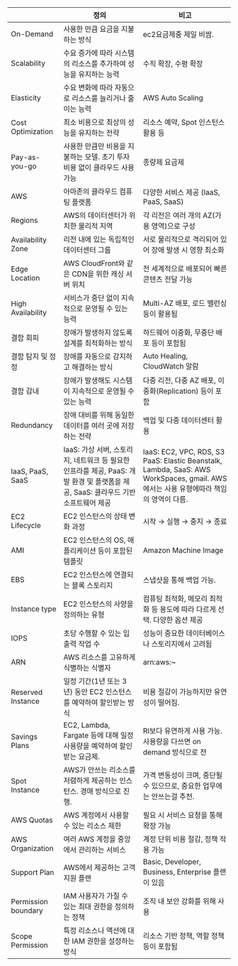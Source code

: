 |  | 정의 | 비고 |
| --- | --- | --- |
| On-Demand | 사용한 만큼 요금을 지불하는 방식 | ec2요금제중 제일 비쌈. |
| Scalability | 수요 증가에 따라 시스템의 리소스를 추가하여 성능을 유지하는 능력 | 수직 확장, 수평 확장 |
| Elasticity | 수요 변화에 따라 자동으로 리소스를 늘리거나 줄이는 능력 | AWS Auto Scaling |
| Cost Optimization | 최소 비용으로 최상의 성능을 유지하는 전략 | 리소스 예약, Spot 인스턴스 활용 등 |
| Pay-as-you-go | 사용한 만큼만 비용을 지불하는 모델. 초기 투자 비용 없이 클라우드 사용 가능 | 종량제 요금제 |
| AWS | 아마존의 클라우드 컴퓨팅 플랫폼 | 다양한 서비스 제공 (IaaS, PaaS, SaaS) |
| Regions | AWS의 데이터센터가 위치한 물리적 지역 | 각 리전은 여러 개의 AZ(가용 영역)으로 구성 |
| Availability Zone | 리전 내에 있는 독립적인 데이터센터 그룹 | 서로 물리적으로 격리되어 있어 장애 발생 시 영향 최소화 |
| Edge Location | AWS CloudFront와 같은 CDN을 위한 캐싱 서버 위치 | 전 세계적으로 배포되어 빠른 콘텐츠 전달 가능 |
| High Availability | 서비스가 중단 없이 지속적으로 운영될 수 있는 능력 | Multi-AZ 배포, 로드 밸런싱 등이 활용됨 |
| 결함 회피 | 장애가 발생하지 않도록 설계를 최적화하는 방식 | 하드웨어 이중화, 무중단 배포 등이 포함됨 |
| 결함 탐지 및 정정 | 장애를 자동으로 감지하고 해결하는 방식 | Auto Healing, CloudWatch 알람 |
| 결함 감내  | 장애가 발생해도 시스템이 지속적으로 운영될 수 있는 능력 | 다중 리전, 다중 AZ 배포, 이중화(Replication) 등이 포함 |
| Redundancy | 장애 대비를 위해 동일한 데이터를 여러 곳에 저장하는 전략 | 백업 및 다중 데이터센터 활용 |
| IaaS, PaaS, SaaS | IaaS: 가상 서버, 스토리지, 네트워크 등 필요한  인프라를 제공, PaaS: 개발 환경 및 플랫폼을 제공, SaaS: 클라우드 기반 소프트웨어 제공 | IaaS: EC2, VPC, RDS, S3 PaaS: Elastic Beanstalk, Lambda, SaaS: AWS WorkSpaces, gmail. AWS에서는 사용 유형에따라 책임의 영역이 다름. |
| EC2 Lifecycle | EC2 인스턴스의 상태 변화 과정 | 시작 → 실행 → 중지 → 종료 |
| AMI | EC2 인스턴스의 OS, 애플리케이션 등이 포함된 템플릿 | Amazon Machine Image |
| EBS | EC2 인스턴스에 연결되는 블록 스토리지 | 스냅샷을 통해 백업 가능. |
| Instance type | EC2 인스턴스의 사양을 정의하는 유형 | 컴퓨팅 최적화, 메모리 최적화 등 용도에 따라 다르게 선택. 다양한 옵션 제공 |
| IOPS | 초당 수행할 수 있는 입출력 작업 수 | 성능이 중요한 데이터베이스나 스토리지에서 고려됨 |
| ARN | AWS 리소스를 고유하게 식별하는 식별자 | arn:aws:~ |
| Reserved Instance | 일정 기간(1년 또는 3년) 동안 EC2 인스턴스를 예약하여 할인받는 방식 | 비용 절감이 가능하지만 유연성이 떨어짐. |
| Savings Plans | EC2, Lambda, Fargate 등에 대해 일정 사용량을 예약하여 할인받는 요금제.  | RI보다 유연하게 사용 가능. 사용량을 다쓰면 on demand 방식으로 전 |
| Spot Instance | AWS가 안쓰는 리소스를 저렴하게 제공하는 인스턴스. 경매 방식으로 진행. | 가격 변동성이 크며, 중단될 수 있으므로, 중요한 업무에는 안쓰는걸 추천. |
| AWS Quotas | AWS 계정에서 사용할 수 있는 리소스 제한 | 필요 시 서비스 요청을 통해 확장 가능 |
| AWS Organization | 여러 AWS 계정을 중앙에서 관리하는 서비스 | 계정 단위 비용 절감, 정책 적용 가능 |
| Support Plan | AWS에서 제공하는 고객 지원 플랜 | Basic, Developer, Business, Enterprise 플랜이 있음 |
| Permission boundary | IAM 사용자가 가질 수 있는 최대 권한을 정의하는 정책 | 조직 내 보안 강화를 위해 사용 |
| Scope Permission | 특정 리소스나 액션에 대한 IAM 권한을 설정하는 방식 | 리소스 기반 정책, 역할 정책 등이 포함됨 |
